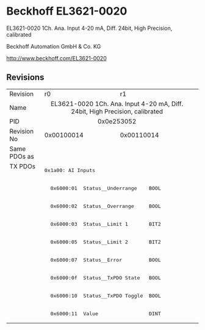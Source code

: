 # Beckhoff EL3621-0020

EL3621-0020 1Ch. Ana. Input 4-20 mA, Diff. 24bit, High Precision, calibrated

Beckhoff Automation GmbH & Co. KG

http://www.beckhoff.com/EL3621-0020

## Revisions
<table>
<tr >
<td>Revision</td>
<td><div class="foo">r0</div></td>
<td><div class="foo">r1</div></td>
</tr>
<tr >
<td>Name</td>
<td colspan=2 align="center"><div class="foo">EL3621-0020 1Ch. Ana. Input 4-20 mA, Diff. 24bit, High Precision, calibrated</div></td>
</tr>
<tr >
<td>PID</td>
<td colspan=2 align="center"><div class="foo">0x0e253052</div></td>
</tr>
<tr >
<td>Revision No</td>
<td>0x00100014</td>
<td>0x00110014</td>
</tr>
<tr >
<td>Same PDOs as</td>
<td colspan=2 align="center"></td>
</tr>
<tr class="txpdo pdosection">
<td rowspan=9 valign=top>TX PDOs</td>
<td colspan=2 align="left"><pre>0x1a00: AI Inputs</pre></td>
<td></td>
</tr>
<tr class="txpdo">
<td colspan=2 align="left"><pre>  0x6000:01  Status__Underrange    BOOL</pre></td>
</tr>
<tr class="txpdo">
<td colspan=2 align="left"><pre>  0x6000:02  Status__Overrange     BOOL</pre></td>
</tr>
<tr class="txpdo">
<td colspan=2 align="left"><pre>  0x6000:03  Status__Limit 1       BIT2</pre></td>
</tr>
<tr class="txpdo">
<td colspan=2 align="left"><pre>  0x6000:05  Status__Limit 2       BIT2</pre></td>
</tr>
<tr class="txpdo">
<td colspan=2 align="left"><pre>  0x6000:07  Status__Error         BOOL</pre></td>
</tr>
<tr class="txpdo">
<td colspan=2 align="left"><pre>  0x6000:0f  Status__TxPDO State   BOOL</pre></td>
</tr>
<tr class="txpdo">
<td colspan=2 align="left"><pre>  0x6000:10  Status__TxPDO Toggle  BOOL</pre></td>
</tr>
<tr class="txpdo">
<td colspan=2 align="left"><pre>  0x6000:11  Value                 DINT</pre></td>
</tr>
</table>

